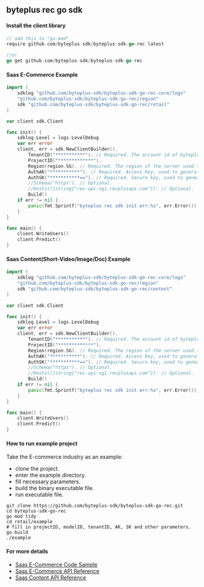 ## byteplus rec go sdk

#### Install the client library
```go
// add this to "go.mod"
require github.com/byteplus-sdk/byteplus-sdk-go-rec latest

//or
go get github.com/byteplus-sdk/byteplus-sdk-go-rec
```

#### Saas E-Commerce Example
```go
import (
	sdklog "github.com/byteplus-sdk/byteplus-sdk-go-rec-core/logs"
	"github.com/byteplus-sdk/byteplus-sdk-go-rec/region"
	sdk "github.com/byteplus-sdk/byteplus-sdk-go-rec/retail"
)

var client sdk.Client

func init() {
	sdklog.Level = logs.LevelDebug
	var err error
	client, err = sdk.NewClientBuilder().
		TenantID("***********"). // Required. The account id of byteplus.
		ProjectID("*************").
		Region(region.SG). // Required. The region of the server used to provide service.
		AuthAK("***********"). // Required. Access Key, used to generate request signature.
		AuthSK("***********=="). // Required. Secure key, used to generate request signature.
		//Schema("https"). // Optional.
		//Hosts([]string{"rec-api-sg1.recplusapi.com"}). // Optional.
		Build()
	if err != nil {
		panic(fmt.Sprintf("byteplus rec sdk init err:%s", err.Error()))
	}
}

func main() {
	client.WriteUsers()
	client.Predict()
}
```

#### Saas Content(Short-Video/Image/Doc) Example
```go
import (
	sdklog "github.com/byteplus-sdk/byteplus-sdk-go-rec-core/logs"
	"github.com/byteplus-sdk/byteplus-sdk-go-rec/region"
	sdk "github.com/byteplus-sdk/byteplus-sdk-go-rec/content"
)

var client sdk.Client

func init() {
	sdklog.Level = logs.LevelDebug
	var err error
	client, err = sdk.NewClientBuilder().
		TenantID("***********"). // Required. The account id of byteplus.
		ProjectID("*************").
		Region(region.SG). // Required. The region of the server used to provide service.
		AuthAK("***********"). // Required. Access Key, used to generate request signature.
		AuthSK("***********=="). // Required. Secure key, used to generate request signature.
		//Schema("https"). // Optional.
		//Hosts([]string{"rec-api-sg1.recplusapi.com"}). // Optional.
		Build()
	if err != nil {
		panic(fmt.Sprintf("byteplus rec sdk init err:%s", err.Error()))
	}
}

func main() {
	client.WriteUsers()
	client.Predict()
}
```

#### How to run example project
Take the E-commerce industry as an example:
* clone the project.
* enter the example directory.
* fill necessary parameters.
* build the binary executable file.
* run executable file.

```shell
git clone https://github.com/byteplus-sdk/byteplus-sdk-go-rec.git
cd byteplus-sdk-go-rec
go mod tidy
cd retail/example
# fill in projectID, modelID, tenantID, AK, SK and other parameters.
go build
./example
```

#### For more details
* [Saas E-Commerce Code Sample](https://docs.byteplus.com/recommend/docs/code-samples)
* [Saas E-Commerce API Reference](https://docs.byteplus.com/recommend/reference/byteplussaasservice_writusers-2)
* [Saas Content API Reference](https://docs.byteplus.com/recommend/reference/byteplussaasservice_writusers)